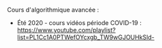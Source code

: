 Cours d'algorithmique avancée : 
 - Été 2020 - cours vidéos période COVID-19 : https://www.youtube.com/playlist?list=PL1Cc1A0PTWefOYcxgb_TW9wGJOUHkSld-
